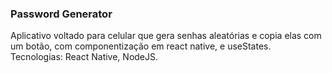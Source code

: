 ### Password Generator

Aplicativo voltado para celular que gera senhas aleatórias e copia elas com um botão, com componentização em react native, e useStates. Tecnologias: React Native, NodeJS.
